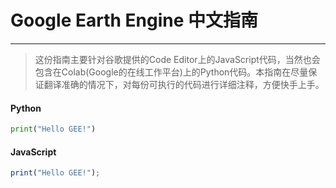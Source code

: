 # Google Earth Engine 中文指南

---

> 这份指南主要针对谷歌提供的Code Editor上的JavaScript代码，当然也会包含在Colab(Google的在线工作平台)上的Python代码。本指南在尽量保证翻译准确的情况下，对每份可执行的代码进行详细注释，方便快手上手。

<!-- tabs:start -->

#### **Python**

```python
print("Hello GEE!")
```



#### **JavaScript**

```js
print("Hello GEE!");
```



<!-- tabs:end -->
